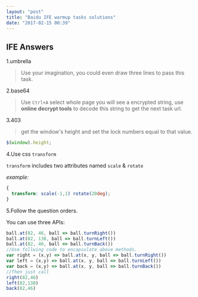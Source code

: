 ```yaml
---
layout: "post"
title: "Baidu IFE warmup tasks solutions"
date: "2017-02-15 00:39"
---
```


## IFE Answers

1.umbrella

> Use your imagination, you could even draw three lines to pass this task.

<!--more-->

2.base64

> Use `Ctrl+A` select whole page you will see a encrypted string, use **online decrypt tools** to decode this string to get the next task url.

3.403

> get the window's height and set the lock numbers equal to that value.

```js
$(window).height;
```

4.Use css `transform`

`transform` includes two attributes named `scale` & `rotate`

*example:*

```css
{
  transform: scale(-1,1) rotate(20deg);
}
```

<!--

```css
{
top: 109px;
left: 580px;
}
{
top: 201px;
left: 675px;
transform: scale(1.2,1.2)
}
{
top: 109px;
left: 791px;
transform: scale(-1,1) rotate(20deg);
}
```

-->

5.Follow the question orders.

You can use three APIs:

```js
ball.at(82, 46, ball => ball.turnRight())
ball.at(82, 138, ball => ball.turnLeft())
ball.at(82, 46, ball => ball.turnBack())
//Use follwing code to encapsulate above methods.
var right = (x,y) => ball.at(x, y, ball => ball.turnRight())
var left = (x,y) => ball.at(x, y, ball => ball.turnLeft())
var back = (x,y) => ball.at(x, y, ball => ball.turnBack())
//Then just call
right(82,46)
left(82,138)
back(82,46)
```

<!--

```js
ball.at(82, 46, ball => ball.turnRight())
ball.at(82, 138, ball => ball.turnLeft())
ball.at(274, 136, ball => ball.turnLeft())
ball.at(272, 38, ball => ball.turnRight())
ball.at(374, 38, ball => ball.turnRight())
ball.at(374, 100, ball => ball.turnLeft())
ball.at(464, 100, ball => ball.turnLeft())
ball.at(464, 15, ball => ball.turnRight())
ball.at(550, 15, ball => ball.turnRight())
ball.at(550, 100, ball => ball.turnLeft())
ball.at(620, 100, ball => ball.turnRight())
ball.at(620, 180, ball => ball.turnRight())
ball.at(570, 180, ball => ball.turnLeft())
ball.at(570, 472, ball => ball.turnLeft())
```

-->
